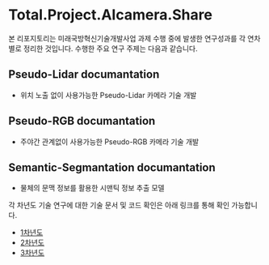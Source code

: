 # Total.Project.AIcamera.Share

본 리포지토리는 미래국방혁신기술개발사업 과제 수행 중에 발생한 연구성과를 각 연차별로 정리한 것입니다.
수행한 주요 연구 주제는 다음과 같습니다.
## Pseudo-Lidar documantation
- 위치 노출 없이 사용가능한 Pseudo-Lidar 카메라 기술 개발

## Pseudo-RGB documantation
- 주야간 관계없이 사용가능한 Pseudo-RGB 카메라 기술 개발

## Semantic-Segmantation documantation
- 물체의 문맥 정보를 활용한 시맨틱 정보 추출 모델

각 차년도 기술 연구에 대한 기술 문서 및 코드 확인은 아래 링크를 통해 확인 가능합니다.
- [1차년도](https://github.com/sejong-rcv/2020.Project.AIcamera.Share)
- [2차년도](https://github.com/sejong-rcv/2021.Project.AIcamera.Share)
- [3차년도](https://github.com/sejong-rcv/2022.Project.AIcamera.Share)
